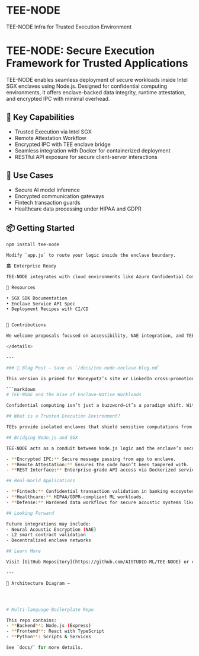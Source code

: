 # TEE-NODE
TEE-NODE Infra for Trusted Execution Environment
# TEE-NODE: Secure Execution Framework for Trusted Applications

TEE-NODE enables seamless deployment of secure workloads inside Intel SGX enclaves using Node.js. Designed for confidential computing environments, it offers enclave-backed data integrity, runtime attestation, and encrypted IPC with minimal overhead.

## 🚀 Key Capabilities
- Trusted Execution via Intel SGX
- Remote Attestation Workflow
- Encrypted IPC with TEE enclave bridge
- Seamless integration with Docker for containerized deployment
- RESTful API exposure for secure client-server interactions

## 🧠 Use Cases
- Secure AI model inference
- Encrypted communication gateways
- Fintech transaction guards
- Healthcare data processing under HIPAA and GDPR

## 📦 Getting Started
```bash
npm install tee-node

Modify `app.js` to route your logic inside the enclave boundary.

🏛 Enterprise Ready

TEE-NODE integrates with cloud environments like Azure Confidential Compute and supports attestation policies for regulated sectors.

📎 Resources

• SGX SDK Documentation
• Enclave Service API Spec
• Deployment Recipes with CI/CD


🤝 Contributions

We welcome proposals focused on accessibility, NAE integration, and TEEs beyond Intel SGX.

</details>

---

### 📰 Blog Post — Save as `/docs/tee-node-enclave-blog.md`

This version is primed for Honeypotz’s site or LinkedIn cross-promotion:

```markdown
# TEE-NODE and the Rise of Enclave-Native Workloads

Confidential computing isn’t just a buzzword—it’s a paradigm shift. With TEE-NODE, developers can now deploy secure applications that execute in attested, tamper-proof runtimes. This enables privacy-centric AI, fintech APIs, and defense-grade middleware without sacrificing performance.

## What is a Trusted Execution Environment?

TEEs provide isolated enclaves that shield sensitive computations from host operating systems, hypervisors, and malicious insiders. Intel SGX is the foundation for TEE-NODE’s secure runtime.

## Bridging Node.js and SGX

TEE-NODE acts as a conduit between Node.js logic and the enclave’s secure boundary. Key modules include:

- **Encrypted IPC:** Secure message passing from app to enclave.
- **Remote Attestation:** Ensures the code hasn’t been tampered with.
- **REST Interface:** Enterprise-grade API access via Dockerized services.

## Real-World Applications

- **Fintech:** Confidential transaction validation in banking ecosystems.
- **Healthcare:** HIPAA/GDPR-compliant ML workloads.
- **Defense:** Hardened data workflows for secure acoustic systems like Gibberlink.

## Looking Forward

Future integrations may include:
- Neural Acoustic Encryption (NAE)
- L2 smart contract validation
- Decentralized enclave networks

## Learn More

Visit [GitHub Repository](https://github.com/AISTUDIO-ML/TEE-NODE) or contact Honeypotz Inc. for enterprise solutions.

---

🧭 Architecture Diagram —




# Multi-language Boilerplate Repo

This repo contains:
- **Backend**: Node.js (Express)
- **Frontend**: React with TypeScript
- **Python**: Scripts & Services

See `docs/` for more details.
